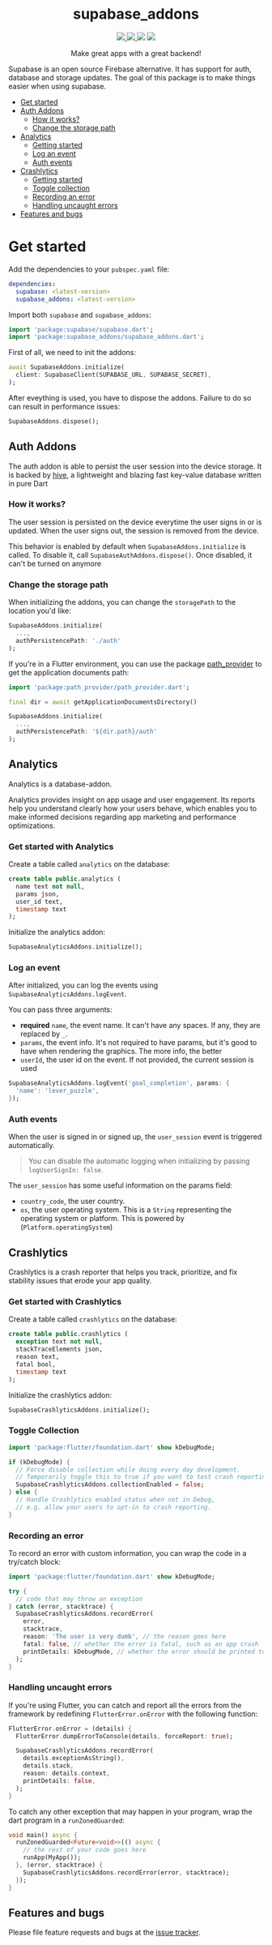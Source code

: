 <div>
  <h1 align="center">supabase_addons</h1>
  <p align="center" >
    <a title="Discord" href="https://discord.gg/674gpDQUVq">
      <img src="https://img.shields.io/discord/809528329337962516?label=discord&logo=discord" />
    </a>
    <a title="Pub" href="https://pub.dartlang.org/packages/supabase_addons" >
      <img src="https://img.shields.io/pub/v/supabase_addons.svg?style=popout&include_prereleases" />
    </a>
    <a title="Github License">
      <img src="https://img.shields.io/github/license/bdlukaa/supabase_addons" />
    </a>
    <a title="PRs are welcome">
      <img src="https://img.shields.io/badge/PRs-welcome-brightgreen.svg" />
    </a>
  </p>
  <p align="center">
  Make great apps with a great backend!
  </p>
</div>

Supabase is an open source Firebase alternative. It has support for auth, database and storage updates. The goal of this package is to make things easier when using supabase.

- [Get started](#get-started)
- [Auth Addons](#auth-addons)
  - [How it works?](#how-it-works)
  - [Change the storage path](#change-the-storage-path)
- [Analytics](#analytics)
  - [Getting started](#get-started-with-analytics)
  - [Log an event](#log-an-event)
  - [Auth events](#auth-events)
- [Crashlytics](#crashlytics)
  - [Getting started](#get-started-with-crashlytics)
  - [Toggle collection](#toggle-collection)
  - [Recording an error](#recording-an-error)
  - [Handling uncaught errors](#handling-uncaught-errors)
- [Features and bugs](#features-and-bugs)

# Get started

Add the dependencies to your `pubspec.yaml` file:

```yaml
dependencies:
  supabase: <latest-version>
  supabase_addons: <latest-version>
```

Import both `supabase` and `supabase_addons`:

```dart
import 'package:supabase/supabase.dart';
import 'package:supabase_addons/supabase_addons.dart';
```

First of all, we need to init the addons:

```dart
await SupabaseAddons.initialize(
  client: SupabaseClient(SUPABASE_URL, SUPABASE_SECRET),
);
```

After eveything is used, you have to dispose the addons. Failure to do so can result in performance issues:

```dart
SupabaseAddons.dispose();
```

## Auth Addons

The auth addon is able to persist the user session into the device storage. It is backed by [hive](https://pub.dev/packages/hive), a lightweight and blazing fast key-value database written in pure Dart

### How it works?

The user session is persisted on the device everytime the user signs in or is updated. When the user signs out, the session is removed from the device.

This behavior is enabled by default when `SupabaseAddons.initialize` is called. To disable it, call `SupabaseAuthAddons.dispose()`. Once disabled, it can't be turned on anymore

### Change the storage path

When initializing the addons, you can change the `storagePath` to the location you'd like:

```dart
SupabaseAddons.initialize(
  ...,
  authPersistencePath: './auth'
);
```

If you're in a Flutter environment, you can use the package [path_provider](https://pub.dev/packages/path_provider) to get the application documents path:

```dart
import 'package:path_provider/path_provider.dart';

final dir = await getApplicationDocumentsDirectory()

SupabaseAddons.initialize(
  ...,
  authPersistencePath: '${dir.path}/auth'
);
```

## Analytics

Analytics is a database-addon.

Analytics provides insight on app usage and user engagement. Its reports help you understand clearly how your users behave, which enables you to make informed decisions regarding app marketing and performance optimizations.

### Get started with Analytics

Create a table called `analytics` on the database:

```sql
create table public.analytics (
  name text not null,
  params json,
  user_id text,
  timestamp text
);
```

Initialize the analytics addon:

```dart
SupabaseAnalyticsAddons.initialize();
```

### Log an event

After initialized, you can log the events using `SupabaseAnalyticsAddons.logEvent`.

You can pass three arguments:

- **required** `name`, the event name. It can't have any spaces. If any, they are replaced by `_`.
- `params`, the event info. It's not required to have params, but it's good to have when rendering the graphics. The more info, the better
- `userId`, the user id on the event. If not provided, the current session is used

```dart
SupabaseAnalyticsAddons.logEvent('goal_completion', params: {
  'name': 'lever_puzzle',
});
```

### Auth events

When the user is signed in or signed up, the `user_session` event is triggered automatically.

> You can disable the automatic logging when initializing by passing `logUserSignIn: false`.

The `user_session` has some useful information on the params field:

- `country_code`, the user country.
- `os`, the user operating system. This is a `String` representing the operating system or platform. This is powered by (`Platform.operatingSystem`)

## Crashlytics

Crashlytics is a crash reporter that helps you track, prioritize, and fix stability issues that erode your app quality.

### Get started with Crashlytics

Create a table called `crashlytics` on the database:

```sql
create table public.crashlytics (
  exception text not null,
  stackTraceElements json,
  reason text,
  fatal bool,
  timestamp text
);
```

Initialize the crashlytics addon:

```dart
SupabaseCrashlyticsAddons.initialize();
```

### Toggle Collection

```dart
import 'package:flutter/foundation.dart' show kDebugMode;

if (kDebugMode) {
  // Force disable collection while doing every day development.
  // Temporarily toggle this to true if you want to test crash reporting in your app.
  SupabaseCrashlyticsAddons.collectionEnabled = false;
} else {
  // Handle Crashlytics enabled status when not in Debug,
  // e.g. allow your users to opt-in to crash reporting.
}
```

### Recording an error

To record an error with custom information, you can wrap the code in a try/catch block:

```dart
import 'package:flutter/foundation.dart' show kDebugMode;

try {
  // code that may throw an exception
} catch (error, stacktrace) {
  SupabaseCrashlyticsAddons.recordError(
    error,
    stacktrace,
    reason: 'The user is very dumb', // the reason goes here
    fatal: false, // whether the error is fatal, such as an app crash
    printDetails: kDebugMode, // whether the error should be printed to the console. Usually only on debug mode
  );
}
```

### Handling uncaught errors

If you're using Flutter, you can catch and report all the errors from the framework by redefining `FlutterError.onError` with the following function:

```dart
FlutterError.onError = (details) {
  FlutterError.dumpErrorToConsole(details, forceReport: true);

  SupabaseCrashlyticsAddons.recordError(
    details.exceptionAsString(),
    details.stack,
    reason: details.context,
    printDetails: false,
  );
}
```

To catch any other exception that may happen in your program, wrap the dart program in a `runZonedGuarded`:

```dart
void main() async {
  runZonedGuarded<Future<void>>(() async {
    // the rest of your code goes here
    runApp(MyApp());
  }, (error, stacktrace) {
    SupabaseCrashlyticsAddons.recordError(error, stacktrace);
  });
}
```

## Features and bugs

Please file feature requests and bugs at the [issue tracker][tracker].

[tracker]: https://github.com/bdlukaa/supabase_addons/issues/new
